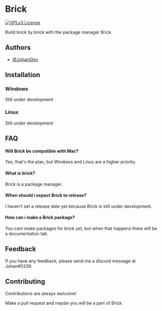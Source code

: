 
# Brick

[![GPLv3 License](https://img.shields.io/badge/License-GPL%20v3-yellow.svg)](https://opensource.org/licenses/)

Build brick by brick with the package manager Brick.


## Authors

- [@JohainDev](https://www.github.com/johaindev)


## Installation

### Windows
Still under development

### Linux
Still under development
## FAQ

#### Will Brick be compatible with Mac?

Yes, that's the plan, but Windows and Linux are a higher priority.

#### What is brick?

Brick is a package manager.

#### When should i expect Brick to release?

I haven't set a release date yet because Brick is still under development.

#### How can i make a Brick package?

You cant make packages for brick yet, but when that happens there will be a documentation tab.
## Feedback

If you have any feedback, please send me a discord message at Johan#0339.


## Contributing

Contributions are always welcome!

Make a pull request and maybe you will be a part of Brick.
